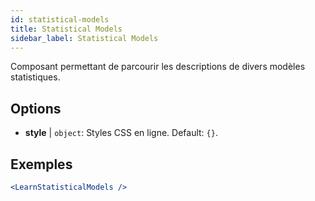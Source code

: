 ```yaml
---
id: statistical-models
title: Statistical Models
sidebar_label: Statistical Models
---
```


Composant permettant de parcourir les descriptions de divers modèles statistiques.

## Options

* __style__ | `object`: Styles CSS en ligne. Default: `{}`.


## Exemples

```jsx live
<LearnStatisticalModels />
```

